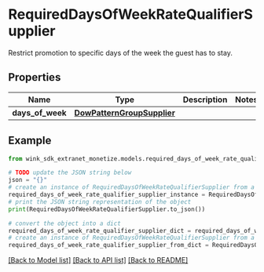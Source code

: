 # RequiredDaysOfWeekRateQualifierSupplier

Restrict promotion to specific days of the week the guest has to stay.

## Properties

Name | Type | Description | Notes
------------ | ------------- | ------------- | -------------
**days_of_week** | [**DowPatternGroupSupplier**](DowPatternGroupSupplier.md) |  | 

## Example

```python
from wink_sdk_extranet_monetize.models.required_days_of_week_rate_qualifier_supplier import RequiredDaysOfWeekRateQualifierSupplier

# TODO update the JSON string below
json = "{}"
# create an instance of RequiredDaysOfWeekRateQualifierSupplier from a JSON string
required_days_of_week_rate_qualifier_supplier_instance = RequiredDaysOfWeekRateQualifierSupplier.from_json(json)
# print the JSON string representation of the object
print(RequiredDaysOfWeekRateQualifierSupplier.to_json())

# convert the object into a dict
required_days_of_week_rate_qualifier_supplier_dict = required_days_of_week_rate_qualifier_supplier_instance.to_dict()
# create an instance of RequiredDaysOfWeekRateQualifierSupplier from a dict
required_days_of_week_rate_qualifier_supplier_from_dict = RequiredDaysOfWeekRateQualifierSupplier.from_dict(required_days_of_week_rate_qualifier_supplier_dict)
```
[[Back to Model list]](../README.md#documentation-for-models) [[Back to API list]](../README.md#documentation-for-api-endpoints) [[Back to README]](../README.md)


